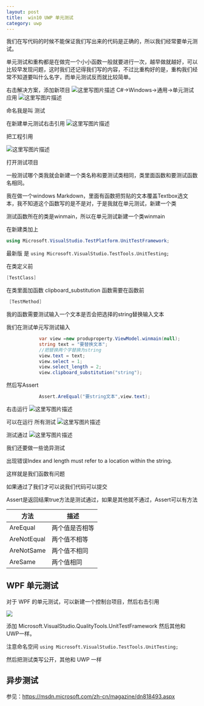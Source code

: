 ```yaml
---
layout: post
title:  win10 UWP 单元测试 
category: uwp 
---
```


我们在写代码的时候不能保证我们写出来的代码是正确的，所以我们经常要单元测试。
<!--more-->

单元测试和重构都是在做完一个小小函数一般就要进行一次，越早做就越好，可以比较早发现问题，这时我们还记得我们写的内容，不过比重构好的是，重构我们经常不知道要叫什么名字，而单元测试反而就比较简单。

右击解决方案，添加新项目
![这里写图片描述](http://img.blog.csdn.net/20160221134353215)
C#->Windows->通用->单元测试应用
![这里写图片描述](http://img.blog.csdn.net/20160221134516798)

命名我是叫 测试

在新建单元测试右击引用
![这里写图片描述](http://img.blog.csdn.net/20160221134604919)

把工程引用

![这里写图片描述](http://img.blog.csdn.net/20160221134652691)

打开测试项目

一般测试哪个类我就会新建一个类名称和要测试类相同，类里面函数和要测试函数名相同。

我在做一个windows Markdown，里面有函数把剪贴的文本覆盖Textbox选文本，我不知道这个函数写的是不是对，于是我就在单元测试，新建一个类

测试函数所在的类是winmain，所以在单元测试新建一个类winmain

在新建类加上

```csharp
using Microsoft.VisualStudio.TestPlatform.UnitTestFramework;
```

最新版 是 `using Microsoft.VisualStudio.TestTools.UnitTesting;`

在类定义前

```csharp
[TestClass]
```

在类里面加函数 clipboard_substitution
函数需要在函数前

```csharp
 [TestMethod]
```

我的函数需要测试输入一个文本是否会把选择的string替换输入文本

我们在测试单元写测试输入

```csharp
            var view =new produproperty.ViewModel.winmain(null);
            string text = "要替换文本";
            //把替换两个字替换为string
            view.text = text;
            view.select = 1;
            view.select_length = 2;
            view.clipboard_substitution("string");
```
然后写Assert

```csharp
            Assert.AreEqual("要string文本",view.text);
```
右击运行
![这里写图片描述](http://img.blog.csdn.net/20160221135932877)

可以在运行 所有测试
![这里写图片描述](http://img.blog.csdn.net/20160221140009378)

测试通过
![这里写图片描述](http://img.blog.csdn.net/20160221140153722)

我们还要做一些诡异测试

出现错误Index and length must refer to a location within the string.

这样就是我们函数有问题

如果通过了我们才可以说我们代码可以提交

Assert是返回结果true方法是测试通过，如果是其他就不通过，Assert可以有方法

|方法|描述|
|--|--|
|AreEqual|两个值是否相等|
|AreNotEqual|两个值不相等|
|AreNotSame|两个值不相同|
|AreSame|两个值相同|


## WPF 单元测试

对于 WPF 的单元测试，可以新建一个控制台项目，然后右击引用

![](https://ooo.0o0.ooo/2017/02/07/58998e2e7d476.jpg)

添加 Microsoft.VisualStudio.QualityTools.UnitTestFramework 然后其他和UWP一样。

注意命名空间 `using Microsoft.VisualStudio.TestTools.UnitTesting;`

然后把测试类写公开，其他和 UWP 一样


## 异步测试

参见：https://msdn.microsoft.com/zh-cn/magazine/dn818493.aspx







